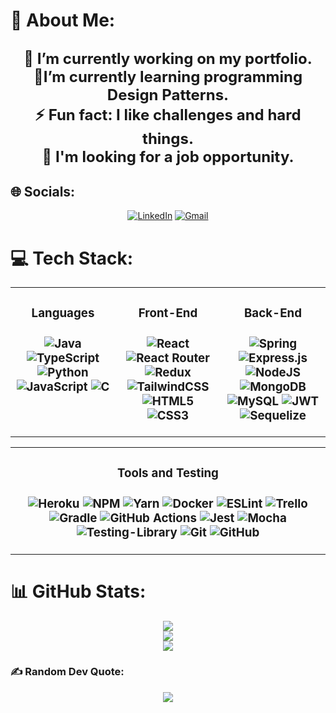 # 💫 About Me:
<div align="center">
<h2>

<font size="5">🔭 I’m currently working on my portfolio.</font>
<br>
<font size="5">🌱I’m currently learning programming Design Patterns.</font>
<br>
<font size="5">⚡ Fun fact: I like challenges and hard things.</font>
<br>
<font size="5">🤝 I'm looking for a job opportunity.</font>
</h2>

</div>

## 🌐 Socials:
<div align="center">

[![LinkedIn](https://img.shields.io/badge/LinkedIn-%230077B5.svg?style=for-the-badge&logo=linkedin&logoColor=white)](https://linkedin.com/in/brenorcbrito) [![Gmail](https://img.shields.io/badge/Gmail-D14836?style=for-the-badge&logo=gmail&logoColor=white)](mailto:brenorcbrito@gmail.com)
</div>


# 💻 Tech Stack:
<table><tr>
<td valign="top" width="33%">
<h3 align="center">Languages<h3/>
<div align="center">  

![Java](https://img.shields.io/badge/java-%23ED8B00.svg?style=for-the-badge&logo=java&logoColor=white) ![TypeScript](https://img.shields.io/badge/typescript-%23007ACC.svg?style=for-the-badge&logo=typescript&logoColor=white) ![Python](https://img.shields.io/badge/python-3670A0?style=for-the-badge&logo=python&logoColor=ffdd54) ![JavaScript](https://img.shields.io/badge/javascript-%23323330.svg?style=for-the-badge&logo=javascript&logoColor=%23F7DF1E) ![C](https://img.shields.io/badge/c-%2300599C.svg?style=for-the-badge&logo=c&logoColor=white)  
</div>
</td>
<td valign="top" width="33%">
<h3 align="center">Front-End<h3/>
<div align="center">  

![React](https://img.shields.io/badge/react-%2320232a.svg?style=for-the-badge&logo=react&logoColor=%2361DAFB) ![React Router](https://img.shields.io/badge/React_Router-CA4245?style=for-the-badge&logo=react-router&logoColor=white) ![Redux](https://img.shields.io/badge/redux-%23593d88.svg?style=for-the-badge&logo=redux&logoColor=white) ![TailwindCSS](https://img.shields.io/badge/tailwindcss-%2338B2AC.svg?style=for-the-badge&logo=tailwind-css&logoColor=white) ![HTML5](https://img.shields.io/badge/html5-%23E34F26.svg?style=for-the-badge&logo=html5&logoColor=white) ![CSS3](https://img.shields.io/badge/css3-%231572B6.svg?style=for-the-badge&logo=css3&logoColor=white)

</div>
</td>
<td valign="top" width="33%">
<h3 align="center">Back-End<h3/>
<div align="center">  

![Spring](https://img.shields.io/badge/spring-%236DB33F.svg?style=for-the-badge&logo=spring&logoColor=white) ![Express.js](https://img.shields.io/badge/express.js-%23404d59.svg?style=for-the-badge&logo=express&logoColor=%2361DAFB) ![NodeJS](https://img.shields.io/badge/node.js-6DA55F?style=for-the-badge&logo=node.js&logoColor=white) ![MongoDB](https://img.shields.io/badge/MongoDB-%234ea94b.svg?style=for-the-badge&logo=mongodb&logoColor=white) ![MySQL](https://img.shields.io/badge/mysql-%2300f.svg?style=for-the-badge&logo=mysql&logoColor=white) ![JWT](https://img.shields.io/badge/JWT-black?style=for-the-badge&logo=JSON%20web%20tokens) ![Sequelize](https://img.shields.io/badge/Sequelize-52B0E7?style=for-the-badge&logo=Sequelize&logoColor=white)

</div>
</td>
</tr>
</table>
<table>
<tr> 
  <td valign="top" width="2%">
  <h3 align="center">Tools and Testing<h3/>
  <div align="center">
  
   ![Heroku](https://img.shields.io/badge/heroku-%23430098.svg?style=for-the-badge&logo=heroku&logoColor=white) ![NPM](https://img.shields.io/badge/NPM-%23000000.svg?style=for-the-badge&logo=npm&logoColor=white) ![Yarn](https://img.shields.io/badge/yarn-%232C8EBB.svg?style=for-the-badge&logo=yarn&logoColor=white) ![Docker](https://img.shields.io/badge/docker-%230db7ed.svg?style=for-the-badge&logo=docker&logoColor=white) ![ESLint](https://img.shields.io/badge/ESLint-4B3263?style=for-the-badge&logo=eslint&logoColor=white) ![Trello](https://img.shields.io/badge/Trello-%23026AA7.svg?style=for-the-badge&logo=Trello&logoColor=white) ![Gradle](https://img.shields.io/badge/Gradle-02303A.svg?style=for-the-badge&logo=Gradle&logoColor=white) ![GitHub Actions](https://img.shields.io/badge/github%20actions-%232671E5.svg?style=for-the-badge&logo=githubactions&logoColor=white) ![Jest](https://img.shields.io/badge/-jest-%23C21325?style=for-the-badge&logo=jest&logoColor=white) ![Mocha](https://img.shields.io/badge/-mocha-%238D6748?style=for-the-badge&logo=mocha&logoColor=white) ![Testing-Library](https://img.shields.io/badge/-TestingLibrary-%23E33332?style=for-the-badge&logo=testing-library&logoColor=white) ![Git](https://img.shields.io/badge/git-%23F05033.svg?style=for-the-badge&logo=git&logoColor=white) ![GitHub](https://img.shields.io/badge/github-%23121011.svg?style=for-the-badge&logo=github&logoColor=white)
  </div>
  </td>
</tr>
</table>


# 📊 GitHub Stats:
<div align="center">

![](https://github-readme-stats.vercel.app/api?username=BrenoRCBrito&theme=onedark&hide_border=false&include_all_commits=true&count_private=false)<br/>
![](https://github-readme-streak-stats.herokuapp.com/?user=BrenoRCBrito&theme=onedark&hide_border=false)<br/>
![](https://github-readme-stats.vercel.app/api/top-langs/?username=BrenoRCBrito&theme=onedark&hide_border=false&include_all_commits=true&count_private=true&layout=compact)

</div>


### ✍️ Random Dev Quote:

<div align="center">

![](https://quotes-github-readme.vercel.app/api?type=horizontal&theme=radical)

</div>
